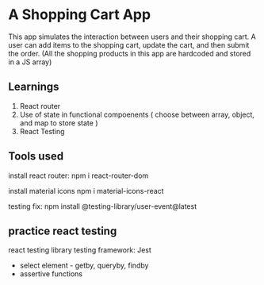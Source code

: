 # A Shopping Cart App

This app simulates the interaction between users and their shopping cart. A user can add items to the shopping cart, update the cart, and then submit the order. 
(All the shopping products in this app are hardcoded and stored in a JS array)

## Learnings
1. React router
2. Use of state in functional compoenents ( choose between array, object, and map to store state )
3. React Testing

## Tools used
install react router:
npm i react-router-dom

install material icons
npm i material-icons-react

testing fix:
npm install @testing-library/user-event@latest

## practice react testing
react testing library
testing framework: Jest

* select element - getby, queryby, findby
* assertive functions

